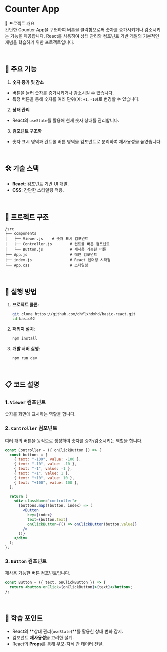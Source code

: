 # Counter App

📖 프로젝트 개요 <br>
간단한 Counter App을 구현하여 버튼을 클릭함으로써 숫자를 증가시키거나 감소시키는 기능을 제공합니다. React를 사용하여 상태 관리와 컴포넌트 기반 개발의 기본적인 개념을 학습하기 위한 프로젝트입니다.

<br>

## 🔧 주요 기능

1. **숫자 증가 및 감소**

- 버튼을 눌러 숫자를 증가시키거나 감소시킬 수 있습니다.
- 특정 버튼을 통해 숫자를 여러 단위(예: `+1`, `-10`)로 변경할 수 있습니다.

2. **상태 관리**

- React의 `useState`를 활용해 현재 숫자 상태를 관리합니다.

3. **컴포넌트 구조화**

- 숫자 표시 영역과 컨트롤 버튼 영역을 컴포넌트로 분리하여 재사용성을 높였습니다.

<br>

## 🛠️ 기술 스택

- **React**: 컴포넌트 기반 UI 개발.
- **CSS**: 간단한 스타일링 적용.

<br>

## 📂 프로젝트 구조

```
/src
├── components
│   ├── Viewer.js    # 숫자 표시 컴포넌트
│   ├── Controller.js        # 컨트롤 버튼 컴포넌트
│   └── Button.js            # 재사용 가능한 버튼
├── App.js                   # 메인 컴포넌트
├── index.js                 # React 렌더링 시작점
└── App.css                  # 스타일링
```

<br>

## 🚀 실행 방법

1. **프로젝트 클론**:

   ```bash
   git clone https://github.com/dhflxhdxhd/basic-react.git
   cd basic02
   ```

2. **패키지 설치**:

   ```bash
   npm install
   ```

3. **개발 서버 실행**:
   ```bash
   npm run dev
   ```

<br>

## 📋 코드 설명

### 1. **`Viewer` 컴포넌트**

숫자를 화면에 표시하는 역할을 합니다.

<!-- ```jsx
const Viewer = ({ count }) => {
  return <h1>Current Count: {count}</h1>;
}; -->

<!-- ```` -->

### 2. **`Controller` 컴포넌트**

여러 개의 버튼을 동적으로 생성하여 숫자를 증가/감소시키는 역할을 합니다.

```jsx
const Controller = ({ onClickButton }) => {
  const buttons = [
    { text: "-100", value: -100 },
    { text: "-10", value: -10 },
    { text: "-1", value: -1 },
    { text: "+1", value: 1 },
    { text: "+10", value: 10 },
    { text: "+100", value: 100 },
  ];

  return (
    <div className="controller">
      {buttons.map((button, index) => (
        <Button
          key={index}
          text={button.text}
          onClickButton={() => onClickButton(button.value)}
        />
      ))}
    </div>
  );
};
```

### 3. **`Button` 컴포넌트**

재사용 가능한 버튼 컴포넌트입니다.

```jsx
const Button = ({ text, onClickButton }) => {
  return <button onClick={onClickButton}>{text}</button>;
};
```

<br>

## 🌟 학습 포인트

- React의 **상태 관리(`useState`)**를 활용한 상태 변화 감지.
- 컴포넌트 **재사용성**을 고려한 설계.
- React의 **Props**를 통해 부모-자식 간 데이터 전달.
